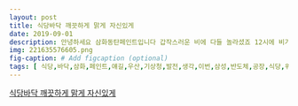```yaml
---
layout: post
title: 식당바닥 깨끗하게 맑게 자신있게
date: 2019-09-01
description: 안녕하세요 삼화동탄페인트입니다 갑작스러운 비에 다들 놀라셨죠 12시에 비가 멈춘다는 얘길 듣고 이러한 마인드가 지금의 삼화동탄페인트를 만든게 아닐까란 생각이 듭니다 이제 곧 가을입니다 이사를 
img: 221635576605.png
fig-caption: # Add figcaption (optional)
tags: [ 식당,바닥,삼화,페인트,얘길,우산,기상청,발전,생각,이번,삼성,반도체,공장,식당,위치,삼성,이번,촬영,허가,기술,노출,부분,감안,작업,공간,도착,식당,바닥,정말,엉망,여기저기,도색,모습,공간,도착,기름,뭔가,보이,거부,조금,부분,식별,작업,진행,이번,작업,사용,제품,냄새,친환경,자재,식당,바닥,사용,신경,작업,오늘,내부,매우,역시,풍기,최고,페인트,환경,발리,페인트,하자,확률,매우,식당,바닥,꺠끗,작업,위해,바닥,정리,래야,더욱,작업,마치,결과물,상도,윤기,항상,작업,뭔가,생각,마인드,지금,삼화,페인트,생각,듭니,이제,가을,이사,사업,시작,마인드,보고,시기,생각,공간,비롯,공간,시너지,더욱,공간,그냥,탄생,사람,손길,삼화,페인트,재료,전문성,오늘,수고,삼화,페인트,경기도,화성시,행로 ]
---
```

[식당바닥 깨끗하게 맑게 자신있게](https://blog.naver.com/dtpaint?Redirect=Log&logNo=221635576605)